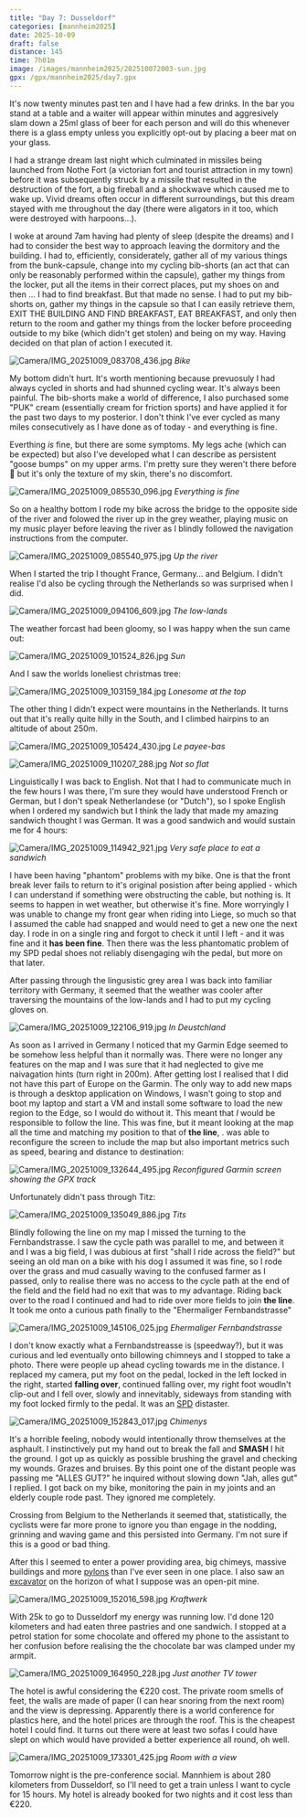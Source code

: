 ```yaml
--- 
title: "Day 7: Dusseldorf"
categories: [mannheim2025]
date: 2025-10-09
draft: false
distance: 145
time: 7h01m
image: /images/mannheim2025/202510072003-sun.jpg
gpx: /gpx/mannheim2025/day7.gpx
---
```

It's now twenty minutes past ten and I have had a few drinks. In the bar 
you stand at a table and a waiter will appear within minutes and aggresively
slam down a 25ml glass of beer for each person and will do this whenever there
is a glass empty unless you explicitly opt-out by placing a beer mat on your
glass.

I had a strange dream last night which culminated in missiles being launched
from Nothe Fort (a victorian fort and tourist attraction in my town) before it
was subsequently struck by a missile that resulted in the destruction of the
fort, a big fireball and a shockwave which caused me to wake up. Vivid dreams
often occur in different surroundings, but this dream stayed with me
throughout the day (there were aligators in it too, which were destroyed with
harpoons...).

I woke at around 7am having had plenty of sleep (despite the dreams) and I had
to consider the best way to approach leaving the dormitory and the building. I
had to, efficiently, considerately, gather all of my various things from the
bunk-capsule, change into my cycling bib-shorts (an act that can only be
reasonably performed within the capsule), gather my things from the locker,
put all the items in their correct places, put my shoes on and then ... I had
to find breakfast. But that made no sense. I had to put my bib-shorts on,
gather my things in the capsule so that I can easily retrieve them, EXIT THE
BUILDING AND FIND BREAKFAST, EAT BREAKFAST, and only then return to the room
and gather my things from the locker before proceeding outside to my bike
(which didn't get stolen) and being on my way. Having decided on that plan of
action I executed it.

![Camera/IMG_20251009_083708_436.jpg](/images/mannheim2025/202510072003-bike.jpg)
*Bike*

My bottom didn't hurt. It's worth mentioning because prevuosuly I had always
cycled in shorts and had shunned cycling wear. It's always been painful. The
bib-shorts make a world of difference, I also purchased some "PUK" cream
(essentially cream for friction sports) and have applied it for the past two
days to my posterior. I don't think I've ever cycled as many miles
consecutively as I have done as of today - and everything is fine.

Everthing _is_ fine, but there are some symptoms. My legs ache (which can be
expected) but also I've developed what I can describe as persistent "goose
bumps" on my upper arms. I'm pretty sure they weren't there before 🤔 but it's
only the texture of my skin, there's no discomfort.

![Camera/IMG_20251009_085530_096.jpg](/images/mannheim2025/202510072003-onceuponatime.jpg)
*Everything is fine*

So on a healthy bottom I rode my bike across the bridge to the opposite side
of the river and folowed the river up in the grey weather, playing music on my
music player before leaving the river as I blindly followed the navigation
instructions from the computer.

![Camera/IMG_20251009_085540_975.jpg](/images/mannheim2025/202510072003-liegeriver.jpg)
*Up the river*

When I started the trip I thought France, Germany... and Belgium. I
didn't realise I'd also be cycling through the Netherlands so was surprised
when I did.

![Camera/IMG_20251009_094106_609.jpg](/images/mannheim2025/202510072003-nederland.jpg)
*The low-lands*

The weather forcast had been gloomy, so I was happy when the sun came out:

![Camera/IMG_20251009_101524_826.jpg](/images/mannheim2025/202510072003-sun.jpg)
*Sun*

And I saw the worlds loneliest christmas tree:

![Camera/IMG_20251009_103159_184.jpg](/images/mannheim2025/202510072003-lonely.jpg)
*Lonesome at the top*

The other thing I didn't expect were mountains in the Netherlands. It turns
out that it's really quite hilly in the South, and I climbed hairpins to an
altitude of about 250m.

![Camera/IMG_20251009_105424_430.jpg](/images/mannheim2025/202510072003-hills.jpg)
*Le payee-bas*

![Camera/IMG_20251009_110207_288.jpg](/images/mannheim2025/202510072003-hills2.jpg)
*Not so flat*

Linguistically I was back to English. Not that I had to
communicate much in the few hours I was there, I'm sure they would have
understood French or German, but I don't speak Netherlandese (or "Dutch"), so
I spoke English when I ordered my sandwich but I think the lady that made my
amazing sandwich thought I was German. It was a good sandwich and would
sustain me for 4 hours:

![Camera/IMG_20251009_114942_921.jpg](/images/mannheim2025/202510072003-lunch.jpg)
*Very safe place to eat a sandwich*

I have been having "phantom" problems with my bike. One is that the front
break lever fails to return to it's original posistion after being applied -
which I can understand if something were obstructing the cable, but nothing is.
It seems to happen in wet weather, but otherwise it's fine. More worryingly I
was unable to change my front gear when riding into Liege, so much so that I
assumed the cable had snapped and would need to get a new one the next day. I
rode in on a single ring and forgot to check it until I left - and it was fine
and it **has been fine**. Then there was the less phantomatic problem of
my SPD pedal shoes not reliably disengaging wih the pedal, but more on that
later.

After passing through the lingusistic grey area I was back into familiar
territory with Germany, it seemed that the weather was cooler after traversing
the mountains of the low-lands and I had to put my cycling gloves on.

![Camera/IMG_20251009_122106_919.jpg](/images/mannheim2025/202510072003-achen.jpg)
*In Deustchland*

As soon as I arrived in Germany I noticed that my Garmin Edge seemed to be
somehow less helpful than it normally was. There were no longer any features
on the map and I was sure that it had neglected to give me naivagation hints
(turn right in 200m). After getting lost I realised that I did not have this
part of Europe on the Garmin. The only way to add new maps is through a
desktop application on Windows, I wasn't going to stop and boot my laptop and
start a VM and install some software to load the new region to the Edge, so I
would do without it. This meant that _I_ would be responsible to follow the
line. This was fine, but it meant looking at the map all the time and matching
my position to that of **the line**, . was able to reconfigure the screen to
include the map but also important metrics such as speed, bearing and distance
to destination:

![Camera/IMG_20251009_132644_495.jpg](/images/mannheim2025/202510072003-newscreen.jpg)
*Reconfigured Garmin screen showing the GPX track*

Unfortunately didn't pass through Titz:

![Camera/IMG_20251009_135049_886.jpg](/images/mannheim2025/202510072003-tits.jpg)
*Tits*

Blindly following the line on my map I missed the turning to the
Fernbandstrasse. I saw the cycle path was parallel to me, and between it and I
was a big field, I was dubious at first "shall I ride across the field?" but
seeing an old man on a bike with his dog I assumed it was fine, so I rode over
the grass and mud casually waving to the confused farmer as I passed, only to realise
there was no access to the cycle path at the end of the field and the field had no exit that
was to my advantage. Riding back over to the road I continued and had to ride
over more fields to join **the line**. It took me onto a curious
path finally to the "Ehermaliger Fernbandstrasse"

![Camera/IMG_20251009_145106_025.jpg](/images/mannheim2025/202510072003-fernbandstrasse.jpg)
*Ehermaliger Fernbandstrasse*

I don't know exactly what a Fernbandstreasse is (speedway?), but it was
curious and led eventually onto billowing chimneys and I stopped to take a photo. There
were people up ahead cycling towards me in the distance. I replaced my camera,
put my foot on the pedal, locked in the left locked in the right, started
**falling over**, continued falling over, my right foot woudln't clip-out and I
fell over, slowly and innevitably, sideways from standing with my foot locked firmly to the pedal. It was an
[SPD](https://en.wikipedia.org/wiki/Shimano_Pedaling_Dynamics) distaster.

![Camera/IMG_20251009_152843_017.jpg](/images/mannheim2025/202510072003-evaportators.jpg)
*Chimenys*

It's a horrible feeling, nobody would intentionally throw themselves at the
asphault. I instinctively put my hand out to break the fall and **SMASH** I hit
the ground. I got up as quickly as possible brushing the gravel and checking
my wounds. Grazes and bruises. By this point one of the distant people was
passing me "ALLES GUT?" he inquired without slowing down "Jah, alles gut" I
replied. I got back on my bike, monitoring the pain in my joints and an
elderly couple rode past. They ignored me completely.

Crossing from Belgium to the Netherlands it seemed that, statistically, the cyclists were far
more prone to ignore you than engage in the nodding, grinning and waving
game and this persisted into Germany. I'm not sure if this is a good or bad
thing.

After this I seemed to enter a power providing area, big chimeys, massive
buildings and more [pylons](https://en.wikipedia.org/wiki/Transmission_tower)
than I've ever seen in one place. I also saw an
[excavator](https://en.wikipedia.org/wiki/Bagger_288) on the horizon of what I
suppose was an open-pit mine.

![Camera/IMG_20251009_152016_598.jpg](/images/mannheim2025/202510072003-powerstation.jpg)
*Kraftwerk*

With 25k to go to Dusseldorf my energy was running low. I'd done 120
kilometers and had eaten three pastries and one sandwich. I stopped at a
petrol station for some chocolate and offered my phone to the assistant to her
confusion before realising the the chocolate bar was clamped under my armpit.

![Camera/IMG_20251009_164950_228.jpg](/images/mannheim2025/202510072003-dusselforf.jpg)
*Just another TV tower*

The hotel is awful considering the €220 cost. The private room smells of feet,
the walls are made of paper (I can hear snoring from the next room) and the
view is depressing. Apparently there is a world conference for plastics here,
and the hotel prices are through the roof. This is the cheapest hotel I could
find. It turns out there were at least two sofas I could have slept on which
would have provided a better experience all round, oh well.

![Camera/IMG_20251009_173301_425.jpg](/images/mannheim2025/202510072003-hotel.jpg)
*Room with a view*

Tomorrow night is the pre-conference social. Mannhiem is about 280 kilometers
from Dusseldorf, so I'll need to get a train unless I want to cycle for 15
hours. My hotel is already booked for two nights and it cost less than €220.

